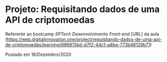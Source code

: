 # Projeto: Requisitando dados de uma API de criptomoedas  
Referente ao bootcamp *SPTech Desenvolvimento Front-end*
[URL] da aula (https://web.digitalinnovation.one/project/requisitando-dados-de-uma-api-de-criptomoedas/learning/696813bd-d7f2-44c1-a4be-773b46129b71)

Postado em 18/Dezembro/2020  
